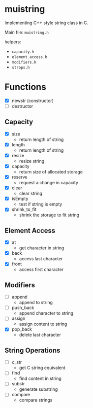 # muistring
Implementing C++ style string class in C.

Main file: `muistring.h`

helpers: 
 - `capacity.h`
 - `element_access.h`
 - `modifiers.h`
 - `strops.h`

# Functions
- [x] newstr (constructor)
- [ ] destructor

## Capacity 
- [x] size
  + return length of string
- [x] length
  + return length of string
- [x] resize
  + resize string
- [x] capacity
  + return size of allocated storage
- [x] reserve
  + request a change in capacity
- [x] clear
  + clear string
- [x] isEmpty
  + test if string is empty
- [x] shrink_to_fit
  + shrink the storage to fit string

## Element Access
- [x] at
  + get character in string
- [x] back
  + access last character
- [x] front
  + access first character

## Modifiers
- [ ] append
  + append to string
- [ ] push_back
  + append character to string
- [ ] assign
  + assign content to string
- [x] pop_back
  + delete last character

## String Operations
- [ ] c_str
  + get C string equivalent
- [ ] find
  + find content in string
- [ ] substr
  + generate substring
- [ ] compare
  + compare strings
